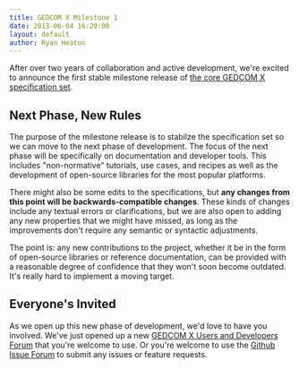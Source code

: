 ```yaml
---
title: GEDCOM X Milestone 1
date: 2013-06-04 16:20:00
layout: default
author: Ryan Heaton
---
```


After over two years of collaboration and active development, we're excited to announce the first stable 
milestone release of [the core GEDCOM X specification set](http://www.gedcomx.org/Specifications.html).

## Next Phase, New Rules

The purpose of the milestone release is to stabilze the specification set so we can move to the next
phase of development. The focus of the next phase will be specifically on documentation and developer 
tools. This includes "non-normative" tutorials, use cases, and recipes as well as the development 
of open-source libraries for the most popular platforms.

There might also be some edits to the specifications, but **any changes from this point will be 
backwards-compatible changes**. These kinds of changes include any textual errors or clarifications, but
we are also open to adding any new properties that we might have missed, as long as the improvements
don't require any semantic or syntactic adjustments.

The point is: any new contributions to the project, whether it be in the form of open-source libraries
or reference documentation, can be provided with a reasonable degree of confidence that they won't soon become
outdated. It's really hard to implement a moving target.

## Everyone's Invited

As we open up this new phase of development, we'd love to have you involved. We've just opened up a new
[GEDCOM X Users and Developers Forum](https://groups.google.com/forum/?fromgroups#!forum/gedcomx) that you're 
welcome to use. Or you're welcome to use the [Github Issue Forum](https://github.com/FamilySearch/gedcomx/issues) 
to submit any issues or feature requests.
